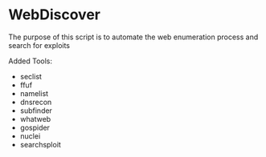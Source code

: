 # WebDiscover

The purpose of this script is to automate the web enumeration process and search for exploits

Added Tools:

- seclist
- ffuf
- namelist
- dnsrecon
- subfinder
- whatweb
- gospider
- nuclei
- searchsploit
